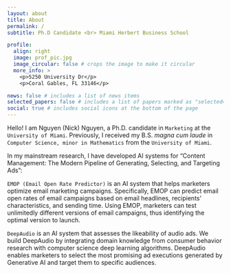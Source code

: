 ```yaml
---
layout: about
title: About
permalink: /
subtitle: Ph.D Candidate <br> Miami Herbert Business School

profile:
  align: right
  image: prof_pic.jpg
  image_circular: false # crops the image to make it circular
  more_info: >
    <p>5250 University Dr</p>
    <p>Coral Gables, FL 33146</p>

news: false # includes a list of news items
selected_papers: false # includes a list of papers marked as "selected={true}"
social: true # includes social icons at the bottom of the page
---
```


Hello! I am Nguyen (Nick) Nguyen, a Ph.D. candidate in `Marketing` at the `University of Miami`. Previously, I received my B.S. *magna cum laude* in `Computer Science, minor in Mathematics` from the `University of Miami`.

In my mainstream research, I have developed AI systems for “Content Management: The Modern Pipeline of Generating, Selecting, and Targeting Ads”: 

`EMOP (Email Open Rate Predictor)` is an AI system that helps marketers optimize email marketing campaigns. Specifically, EMOP can predict email open rates of email campaigns based on email headlines, recipients' characteristics, and sending time. Using EMOP, marketers can test unlimitedly different versions of email campaigns, thus identifying the optimal version to launch.

`DeepAudio` is an AI system that assesses the likeability of audio ads. We build DeepAudio by integrating domain knowledge from consumer behavior research with computer science deep learning algorithms. DeepAudio enables marketers to select the most promising ad executions generated by Generative AI and target them to specific audiences.
